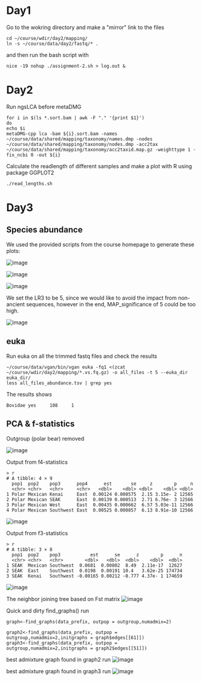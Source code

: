 # Day1

Go to the wokring directory and make a "mirror" link to the files 

```
cd ~/course/wdir/day2/mapping/
ln -s ~/course/data/day2/fastq/* .
```

and then run  the bash script with 

```
nice -19 nohup ./assignment-2.sh > log.out &
```
# Day2

Run ngsLCA before metaDMG

```
for i in $(ls *.sort.bam | awk -F "." '{print $1}')
do
echo $i
metaDMG-cpp lca -bam ${i}.sort.bam -names ~/course/data/shared/mapping/taxonomy/names.dmp -nodes ~/course/data/shared/mapping/taxonomy/nodes.dmp -acc2tax ~/course/data/shared/mapping/taxonomy/acc2taxid.map.gz -weighttype 1 -fix_ncbi 0 -out ${i}
```


Calculate the readlength of different samples and make a plot with R using package GGPLOT2
```
./read_lengths.sh
```

# Day3
## Species abundance
We used the provided scripts from the course homepage to generate these plots: 

![image](https://github.com/GeoGenetics-edu/case-study-data-processing-documentation-team-5/assets/26409503/c165216a-8338-4012-bdaf-7f7603576b86)

![image](https://github.com/GeoGenetics-edu/case-study-data-processing-documentation-team-5/assets/26409503/b7d5c94f-1d0d-4e40-b870-c76724b8fba8)

![image](https://github.com/GeoGenetics-edu/case-study-data-processing-documentation-team-5/assets/26409503/13e03c45-ca03-4d57-8a43-16f1c86b82c6)

We set the LR3 to be 5, since we would like to avoid the impact from non-ancient sequences, however in the end, MAP_significance of 5 could be too high.

![image](https://github.com/GeoGenetics-edu/case-study-data-processing-documentation-team-5/assets/26409503/8f9493cc-84a5-4f5f-9443-c4fcffe0bfcd)

## euka 
Run euka on all the trimmed fastq files and check the results
```
~/course/data/vgan/bin/vgan euka -fq1 <(zcat ~/course/wdir/day2/mapping/*.vs.fq.gz) -o all_files -t 5 --euka_dir euka_dir/
less all_files_abundance.tsv | grep yes
```
The results shows 

```
Bovidae yes     108     1
```

## PCA & f-statistics
Outgroup (polar bear) removed 

![image](https://github.com/GeoGenetics-edu/case-study-data-processing-documentation-team-5/assets/26409503/5de6060c-9e03-4916-a6d1-957b4a3c25a2)

Output from f4-statistics
```
> r
# A tibble: 4 × 9
  pop1  pop2    pop3      pop4      est       se     z        p     n
  <chr> <chr>   <chr>     <chr>   <dbl>    <dbl> <dbl>    <dbl> <dbl>
1 Polar Mexican Kenai     East  0.00124 0.000575  2.15 3.15e- 2 12565
2 Polar Mexican SEAK      East  0.00139 0.000513  2.71 6.76e- 3 12566
3 Polar Mexican West      East  0.00435 0.000662  6.57 5.03e-11 12566
4 Polar Mexican Southwest East  0.00525 0.000857  6.13 8.91e-10 12566
```
![image](https://github.com/GeoGenetics-edu/case-study-data-processing-documentation-team-5/assets/26409503/b963aa40-0e80-43e0-a3ec-8029c1e28cf0)

Output from f3-statistics
```
> r
# A tibble: 3 × 8
  pop1  pop2    pop3           est      se      z        p      n
  <chr> <chr>   <chr>        <dbl>   <dbl>  <dbl>    <dbl>  <dbl>
1 SEAK  Mexican Southwest  0.0681  0.00802  8.49  2.11e-17  12627
2 SEAK  East    Southwest  0.0198  0.00191 10.4   3.62e-25 174734
3 SEAK  Kenai   Southwest -0.00165 0.00212 -0.777 4.37e- 1 174659
```
![image](https://github.com/GeoGenetics-edu/case-study-data-processing-documentation-team-5/assets/26409503/f6cbd0d0-1fdc-4bea-8b48-90a28675a515)

The neighbor joining tree based on Fst matrix
![image](https://github.com/GeoGenetics-edu/case-study-data-processing-documentation-team-5/assets/26409503/95f5c9d1-b5e5-40b6-bc3d-dc4834a69f45)

Quick and dirty find_graphs() run
```
graph<-find_graphs(data_prefix, outpop = outgroup,numadmix=2)

graph2<-find_graphs(data_prefix, outpop = outgroup,numadmix=2,initgraphs = graph$edges[[61]])
graph3<-find_graphs(data_prefix, outpop = outgroup,numadmix=2,initgraphs = graph2$edges[[51]])
```
best admixture graph found in graph2 run
![image](https://github.com/GeoGenetics-edu/case-study-data-processing-documentation-team-5/assets/26409503/25bfaa67-3848-4a97-b9f3-df1ba21e4d0c)


best admixture graph found in graph3 run
![image](https://github.com/GeoGenetics-edu/case-study-data-processing-documentation-team-5/assets/26409503/d1ef6cb2-7b22-4c0b-a181-bae12cc0d58d)

